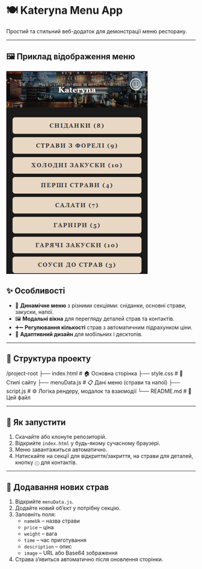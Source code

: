 # 🍽️ Kateryna Menu App

Простий та стильний веб-додаток для демонстрації меню ресторану.

---

## 🖼️ Приклад відображення меню

![Меню ресторану](images/menu.png)

## ✨ Особливості

- 🥐 **Динамічне меню** з різними секціями: сніданки, основні страви, закуски, напої.
- 🖼️ **Модальні вікна** для перегляду деталей страв та контактів.
- ➕➖ **Регулювання кількості** страв з автоматичним підрахунком ціни.
- 📱 **Адаптивний дизайн** для мобільних і десктопів.

---

## 📁 Структура проекту

/project-root
├── index.html # 🏠 Основна сторінка
├── style.css # 🎨 Стилі сайту
├── menuData.js # 📋 Дані меню (страви та напої)
├── script.js # ⚙️ Логіка рендеру, модалок та взаємодії
└── README.md # 📖 Цей файл

---

## 🚀 Як запустити

1. Скачайте або клонуте репозиторій.
2. Відкрийте `index.html` у будь-якому сучасному браузері.
3. Меню завантажиться автоматично.
4. Натискайте на секції для відкриття/закриття, на страви для деталей, кнопку `ⓘ` для контактів.

---

## 🥗 Додавання нових страв

1. Відкрийте `menuData.js`.
2. Додайте новий об’єкт у потрібну секцію.
3. Заповніть поля:
   - `nameUk` – назва страви
   - `price` – ціна
   - `weight` – вага
   - `time` – час приготування
   - `description` – опис
   - `image` – URL або Base64 зображення
4. Страва з’явиться автоматично після оновлення сторінки.
